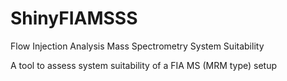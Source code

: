 # ShinyFIAMSSS
Flow Injection Analysis Mass Spectrometry System Suitability

A tool to assess system suitability of a FIA MS (MRM type) setup
